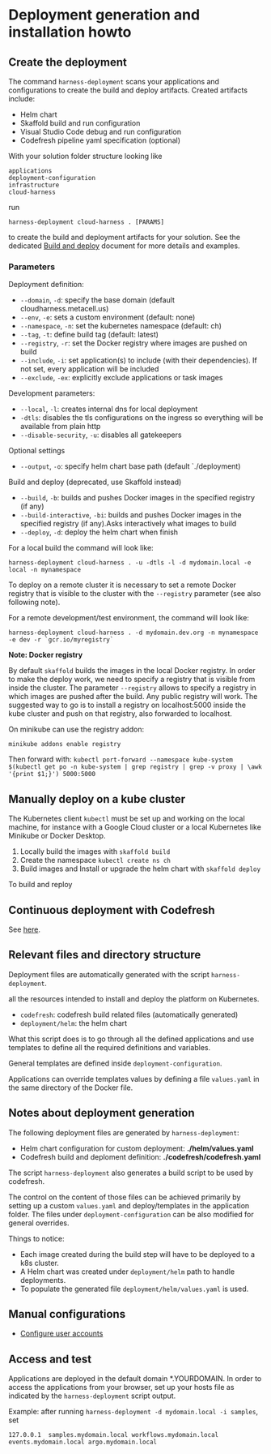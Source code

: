 # Deployment generation and installation howto

## Create the deployment
The command `harness-deployment` scans your applications and configurations to create the build and deploy artifacts.
Created artifacts include:
 - Helm chart
 - Skaffold build and run configuration
 - Visual Studio Code debug and run configuration
 - Codefresh pipeline yaml specification (optional)

With your solution folder structure looking like

```
applications
deployment-configuration
infrastructure
cloud-harness
```

run 

```
harness-deployment cloud-harness . [PARAMS]
```

to create the build and deployment artifacts for your solution.
See the dedicated [Build and deploy](./docs/build-deploy-howto.md) document for more details and examples.

### Parameters

Deployment definition:

- `--domain`, `-d`:  specify the base domain (default cloudharness.metacell.us)
- `--env`, `-e`: sets a custom environment (default: none)
- `--namespace`, `-n`: set the kubernetes namespace (default: ch)
- `--tag`, `-t`: define build tag (default: latest)
- `--registry`, `-r`: set the Docker registry where images are pushed on build 
- `--include`, `-i`: set application(s) to include (with their dependencies). If not set, every application will be included
- `--exclude`, `-ex`: explicitly exclude applications or task images


Development parameters:
- `--local`, `-l`: creates internal dns for local deployment
- `-dtls`: disables the tls configurations on the ingress so everything will be available from plain http
- `--disable-security`, `-u`: disables all gatekeepers

Optional settings
- `--output`, `-o`: specify helm chart base path (default `./deployment)

Build and deploy (deprecated, use Skaffold instead)
- `--build`, `-b`: builds and pushes Docker images in the specified registry (if any)
- `--build-interactive`, `-bi`: builds and pushes Docker images in the specified
                        registry (if any).Asks interactively what images to
                        build
- `--deploy`, `-d`: deploy the helm chart when finish

For a local build the command will look like:

```
harness-deployment cloud-harness . -u -dtls -l -d mydomain.local -e local -n mynamespace
```

To deploy on a remote cluster it is necessary to set a remote Docker registry that is visible to the cluster with the `--registry` parameter (see also following note).

For a remote development/test environment, the command will look like:

```
harness-deployment cloud-harness . -d mydomain.dev.org -n mynamespace -e dev -r `gcr.io/myregistry`
```

**Note: Docker registry**

By default `skaffold` builds the images in the local Docker registry. In order to make the deploy work, we need to specify a 
registry that is visible from inside the cluster. The parameter `--registry` allows to specify a registry in which images are pushed after the build.
Any public registry will work. The suggested way to go is to install a registry on localhost:5000 inside
the kube cluster and push on that registry, also forwarded to localhost.

On minikube can use the registry addon:

`minikube addons enable registry`

Then forward with:
`kubectl port-forward --namespace kube-system $(kubectl get po -n kube-system | grep registry | grep -v proxy | \awk '{print $1;}') 5000:5000`

## Manually deploy on a kube cluster
The Kubernetes client `kubectl` must be set up and working on the local machine,
for instance with a Google Cloud cluster or a local Kubernetes like Minikube or Docker Desktop.

1. Locally build the images with `skaffold build`
1. Create the namespace `kubectl create ns ch`
1. Build images and Install or upgrade the helm chart with `skaffold deploy`

To build and reploy 

## Continuous deployment with Codefresh

See [here](./ci-cd/codefresh.md).

## Relevant files and directory structure
Deployment files are automatically generated with the script 
`harness-deployment`.

all the resources intended to install and deploy the platform on Kubernetes.
 - `codefresh`: codefresh build related files (automatically generated)
 - `deployment/helm`: the helm chart

What this script does is to go through all the defined applications and use templates to define all the required 
definitions and variables.

General templates are defined inside `deployment-configuration`.

Applications can override templates values by defining a file `values.yaml` in the same directory of the Docker file.

## Notes about deployment generation

The following deployment files are generated by `harness-deployment`:

- Helm chart configuration for custom deployment: **./helm/values.yaml**
- Codefresh build and deploment definition: **./codefresh/codefresh.yaml** 

The script `harness-deployment` also generates a build script to be used by codefresh.

The control on the content of those files can be achieved primarily by setting up a
custom `values.yaml` and deploy/templates in the application folder.
The files under
`deployment-configuration` can be also modified for general overrides.

Things to notice:

- Each image created during the build step will have to be deployed to a k8s cluster.
- A Helm chart was created under `deployment/helm` path to handle deployments.
- To populate the generated file `deployment/helm/values.yaml` is used.

## Manual configurations

- [Configure user accounts](../accounts.md)

## Access and test
Applications are deployed in the default domain *.YOURDOMAIN.
In order to access the applications from your browser, set up your hosts file as indicated by the `harness-deployment` script output.

Example: after running `harness-deployment -d mydomain.local -i samples`, set
```
127.0.0.1  samples.mydomain.local workflows.mydomain.local events.mydomain.local argo.mydomain.local 
```
